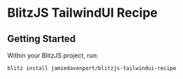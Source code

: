 # BlitzJS TailwindUI Recipe

## Getting Started

Within your BlitzJS project, run:

```bash
blitz install jamiedavenport/blitzjs-tailwindui-recipe
```